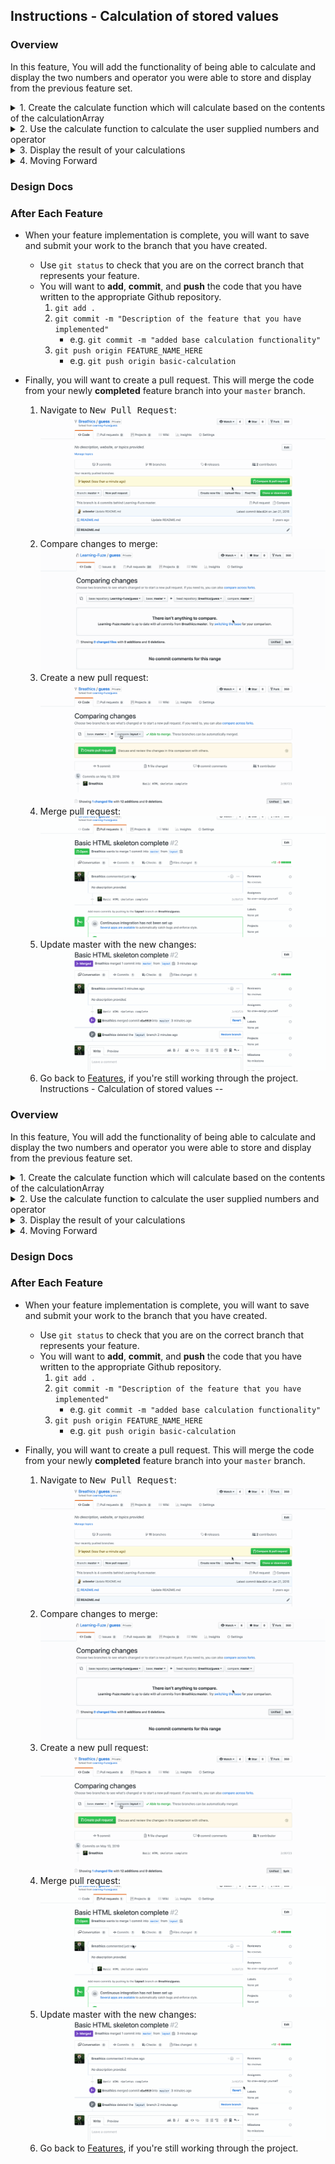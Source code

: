 Instructions - Calculation of stored values
--

### Overview

In this feature, You will add the functionality of being able to calculate and display the two numbers and operator you were able to store and display from the previous feature set.

<details>
<summary>1. Create the calculate function which will calculate based on the contents of the calculationArray </summary>

  - Declare a new function `calculate`.
    - It will take three parameters
      - num1
      - num2
      - operator
    - This function will calculate the result of the two numbers and the operator passed into the function's parameters as arguments.
    - Inside the function
      - declare a variable called `number1`
        - store in it the result of running the `.parseFloat()` method on the `num1` parameter
        - we are using `.parseFloat()` instead of `.parseInt()` because we want to allow for numbers with decimels eventually
        - Documentation on `.parseInt()` and `.parseFloat()` READ!!!
          - `.parseInt()`: https://www.w3schools.com/jsref/jsref_parseint.asp
          - `.parseFloat()`: https://www.w3schools.com/jsref/jsref_parsefloat.asp
      - declare a variable called `number2`
        - store in it the result of running the `.parseFloat()` method on the `num2` parameter.
    - Test this functionality by calling the `calculate` function and passing in 2 numbers and an operator as arguments, then console log the two `number` variables to make sure you are properly storing the converted numbers
      - Once this work, move on to the next step
    - Now that you have converted the strings into numbers:
      - declare a variable, `result`.
        - assign it the value of `null`
        - it is going to store the result of the calculation so that it can be returned.
    - Now declare a switch statement
      - you will pass in the `operator` variable as the expression
    - Create a case for each operator that will perform the calculation on `number1` and `number2` based on the chosen operator.
      - for example:
        case "+":
          result = number1 + number2
          break;
    - Once you have completed the switch
      - call the `calculate` function again with the proper arguments and console log the result variable at the end of the function
        - If you have done everything correctly, the console log should contain the result of the calculation.
        - once you have this functionality, remove the console log and move on to the next step.
    - The last thing to do in this function is to return the result variable.
      - This will ensure that the result of the calculation is returned to the place when the function is called.
      - For the last test console log the call of the `calculate` function with the proper parameters. The console log should contain the result of the function call.
      - When this works, Congratulations, you have completed the calculate function!


</details>

<details>

<summary>2. Use the calculate function to calculate the user supplied numbers and operator</summary>

  - The following will be done in the `equalsButtonHandler` function
    - Below the code that is already in the function from previous steps
      - declare a variable `answer`
      - assign the `answer` variable the result of calling the `calculate` function with the numbers and operator stored in the calculation array.
        - for example:
          - var answer = calculate(calculationArray[0], calculationArray[2], calculationArray[1]);
          - Note the positions in the array that are used so that the arguments are passed in to match the order of the parameters.
        - On the next line, console log the `answer` variable
      - To test this new functionality:
        - Open a fresh calculator
        - enter the following inputs.
          - Press 222
          - Then press +
          - Then press 222
          - Then press =
        - The console log of the `answer` variable you declared and assigned the result of calling the `calculate` function should be 444
        - When this functionality is complete and working, move on to the next step!
</details>

<details>
  <summary>3. Display the result of your calculations</summary>

  - Now that you are able to calculate correctly based on your `calculationArray`, we are going to update the display with your calculated answer.
    - The following will be done in the `equalsButtonHandler` function
    - Below your previous work:
      - push the `answer` variable into the `displayArray` array.
      - call the `updateDisplay` function.
    - Now test what you added using the previous test, once the correct answer of 444 is shown on your calculator's display, Congratulations! You have completed this step! and the core functionality of the calculator!
</details>

<details>
  <summary>4. Moving Forward</summary>

  - Now that you have completed the core functionality, what's next?
    - There are many things to consider
      - How do you continue to do calculations after the first one?
        - What does that mean for when you have to reset the `calculationArray`?
        - When should you be allowed to enter an operator into the calculator?
        - How do you intergrate decimels?
        - what about pemdas?
    - Your Journey has only begun!
      - The calculator is a difficult project, but it is extraordinally helpful for problem solving and logic skills because there are so many things that must be considered!
    - Last thing:
      - Make sure you use the inspector! Being able to watch your code will make working through the logic much easier!
        - And not easy, but easier!
      - And finally, keep working on it! Its great practice for JavaScript skills you will need!

</details>






### Design Docs



### After Each Feature

- When your feature implementation is complete, you will want to save and submit your work to the branch that you have created.
  - Use `git status` to check that you are on the correct branch that represents your feature.
  - You will want to **add**, **commit**, and **push** the code that you have written to the appropriate Github repository.
    1. `git add .`
    2. `git commit -m "Description of the feature that you have implemented"`
       - e.g. `git commit -m "added base calculation functionality"`
    3. `git push origin FEATURE_NAME_HERE`
       - e.g. `git push origin basic-calculation`

- Finally, you will want to create a pull request. This will merge the code from your newly **completed** feature branch into your `master` branch.

  1. Navigate to <kbd>New Pull Request</kbd>:
  ![Navigate to pull requests](../post-feature/navigate-to-pull-request.gif)
  2. Compare changes to merge:
  ![Compare changes to merge](../post-feature/compare-changes.gif)
  3. Create a new pull request:
  ![Create new pull request](../post-feature/create-pull-request.gif)
  4. Merge pull request:
  ![Merge pull request](../post-feature/merge-pull-request.gif)
  5. Update master with the new changes:
  ![Update master](../post-feature/pull-new-changes.gif)
  6. Go back to [Features](../../README.md#features), if you're still working through the project.
Instructions - Calculation of stored values
--

### Overview

In this feature, You will add the functionality of being able to calculate and display the two numbers and operator you were able to store and display from the previous feature set.

<details>
<summary>1. Create the calculate function which will calculate based on the contents of the calculationArray </summary>

  - Declare a new function `calculate`.
    - It will take three parameters
      - num1
      - num2
      - operator
    - This function will calculate the result of the two numbers and the operator passed into the function's parameters as arguments.
    - Inside the function
      - declare a variable called `number1`
        - store in it the result of running the `.parseFloat()` method on the `num1` parameter
        - we are using `.parseFloat()` instead of `.parseInt()` because we want to allow for numbers with decimels eventually
        - Documentation on `.parseInt()` and `.parseFloat()` READ!!!
          - `.parseInt()`: https://www.w3schools.com/jsref/jsref_parseint.asp
          - `.parseFloat()`: https://www.w3schools.com/jsref/jsref_parsefloat.asp
      - declare a variable called `number2`
        - store in it the result of running the `.parseFloat()` method on the `num2` parameter.
    - Test this functionality by calling the `calculate` function and passing in 2 numbers and an operator as arguments, then console log the two `number` variables to make sure you are properly storing the converted numbers
      - Once this work, move on to the next step
    - Now that you have converted the strings into numbers:
      - declare a variable, `result`.
        - assign it the value of `null`
        - it is going to store the result of the calculation so that it can be returned.
    - Now declare a switch statement
      - you will pass in the `operator` variable as the expression
    - Create a case for each operator that will perform the calculation on `number1` and `number2` based on the chosen operator.
      - for example:
        case "+":
          result = number1 + number2
          break;
    - Once you have completed the switch
      - call the `calculate` function again with the proper arguments and console log the result variable at the end of the function
        - If you have done everything correctly, the console log should contain the result of the calculation.
        - once you have this functionality, remove the console log and move on to the next step.
    - The last thing to do in this function is to return the result variable.
      - This will ensure that the result of the calculation is returned to the place when the function is called.
      - For the last test console log the call of the `calculate` function with the proper parameters. The console log should contain the result of the function call.
      - When this works, Congratulations, you have completed the calculate function!


</details>

<details>

<summary>2. Use the calculate function to calculate the user supplied numbers and operator</summary>

  - The following will be done in the `equalsButtonHandler` function
    - Below the code that is already in the function from previous steps
      - declare a variable `answer`
      - assign the `answer` variable the result of calling the `calculate` function with the numbers and operator stored in the calculation array.
        - for example:
          - var answer = calculate(calculationArray[0], calculationArray[2], calculationArray[1]);
          - Note the positions in the array that are used so that the arguments are passed in to match the order of the parameters.
        - On the next line, console log the `answer` variable
      - To test this new functionality:
        - Open a fresh calculator
        - enter the following inputs.
          - Press 222
          - Then press +
          - Then press 222
          - Then press =
        - The console log of the `answer` variable you declared and assigned the result of calling the `calculate` function should be 444
        - When this functionality is complete and working, move on to the next step!
</details>

<details>
  <summary>3. Display the result of your calculations</summary>

  - Now that you are able to calculate correctly based on your `calculationArray`, we are going to update the display with your calculated answer.
    - The following will be done in the `equalsButtonHandler` function
    - Below your previous work:
      - push the `answer` variable into the `displayArray` array.
      - call the `updateDisplay` function.
    - Now test what you added using the previous test, once the correct answer of 444 is shown on your calculator's display, Congratulations! You have completed this step! and the core functionality of the calculator!
</details>

<details>
  <summary>4. Moving Forward</summary>

  - Now that you have completed the core functionality, what's next?
    - There are many things to consider
      - How do you continue to do calculations after the first one?
        - What does that mean for when you have to reset the `calculationArray`?
        - When should you be allowed to enter an operator into the calculator?
        - How do you intergrate decimels?
        - what about pemdas?
    - Your Journey has only begun!
      - The calculator is a difficult project, but it is extraordinally helpful for problem solving and logic skills because there are so many things that must be considered!
    - Last thing:
      - Make sure you use the inspector! Being able to watch your code will make working through the logic much easier!
        - And not easy, but easier!
      - And finally, keep working on it! Its great practice for JavaScript skills you will need!

</details>






### Design Docs



### After Each Feature

- When your feature implementation is complete, you will want to save and submit your work to the branch that you have created.
  - Use `git status` to check that you are on the correct branch that represents your feature.
  - You will want to **add**, **commit**, and **push** the code that you have written to the appropriate Github repository.
    1. `git add .`
    2. `git commit -m "Description of the feature that you have implemented"`
       - e.g. `git commit -m "added base calculation functionality"`
    3. `git push origin FEATURE_NAME_HERE`
       - e.g. `git push origin basic-calculation`

- Finally, you will want to create a pull request. This will merge the code from your newly **completed** feature branch into your `master` branch.

  1. Navigate to <kbd>New Pull Request</kbd>:
  ![Navigate to pull requests](../post-feature/navigate-to-pull-request.gif)
  2. Compare changes to merge:
  ![Compare changes to merge](../post-feature/compare-changes.gif)
  3. Create a new pull request:
  ![Create new pull request](../post-feature/create-pull-request.gif)
  4. Merge pull request:
  ![Merge pull request](../post-feature/merge-pull-request.gif)
  5. Update master with the new changes:
  ![Update master](../post-feature/pull-new-changes.gif)
  6. Go back to [Features](../../README.md#features), if you're still working through the project.
